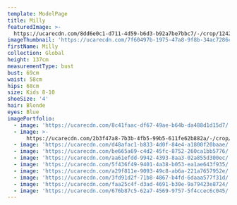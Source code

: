```yaml
---
template: ModelPage
title: Milly
featuredImage: >-
  https://ucarecdn.com/8dd6e0c1-d711-4d59-b6d3-b92a7be7bbc7/-/crop/1242x634/0,658/-/preview/
imageThumbnail: 'https://ucarecdn.com/7f60497b-1975-47a8-9f8b-34ac7286cfac/'
firstName: Milly
collection: Global
height: 137cm
measurementType: bust
bust: 69cm
waist: 58cm
hips: 68cm
size: Kids 8-10
shoeSize: '4'
hair: Blonde
eyes: Blue
imagePortfolio:
  - image: 'https://ucarecdn.com/8c41faac-df67-49ae-b64b-da488d1d15d7/'
  - image: >-
      https://ucarecdn.com/2b3f47a8-7b3b-4fb5-99b5-611fe62b882a/-/crop/1242x994/0,652/-/preview/
  - image: 'https://ucarecdn.com/d48afac1-b833-4d0f-84e4-a1800f20baae/'
  - image: 'https://ucarecdn.com/be665a69-c4d2-45fc-8752-260ca1bb5776/'
  - image: 'https://ucarecdn.com/aa61efdd-9942-4393-8aa3-02a855d300ec/'
  - image: 'https://ucarecdn.com/5f436f49-9401-4a38-b053-ea1ae643f935/'
  - image: 'https://ucarecdn.com/a29f811e-9093-49c8-ab6a-221a7657952e/'
  - image: 'https://ucarecdn.com/3fd91d2f-71b8-4867-b4fd-6daaa577f31d/'
  - image: 'https://ucarecdn.com/faa25c4f-d3ad-4691-b30e-9a79423e8724/'
  - image: 'https://ucarecdn.com/676b87c5-62a7-4569-9757-5f4ccec6c045/'
---
```


